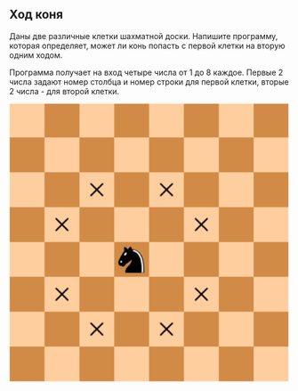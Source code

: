 ## Ход коня

Даны две различные клетки шахматной доски. Напишите программу, которая определяет, может ли конь попасть с первой клетки на вторую одним ходом.

Программа получает на вход четыре числа от 1 до 8 каждое. Первые 2 числа задают номер столбца и номер строки для первой клетки, вторые 2 числа - для второй клетки.

![Ход коня](/img/problem5.1.7.png "Ход коня")